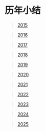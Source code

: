 # 历年小结

>[2015](/own/year/2015)

>[2016](/own/year/2016)

>[2017](/own/year/2017)

>[2018](/own/year/2018)

>[2019](/own/year/2019)

>[2020](/own/year/2020)

>[2021](/own/year/2021)

>[2022](/own/year/2022)

>[2023](/own/year/2023)

>[2024](/own/year/2024)

>[2025](/own/year/2025)
